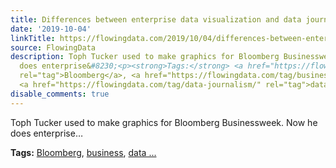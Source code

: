 ```yaml
---
title: Differences between enterprise data visualization and data journalism
date: '2019-10-04'
linkTitle: https://flowingdata.com/2019/10/04/differences-between-enterprise-data-visualization-and-data-journalism/
source: FlowingData
description: Toph Tucker used to make graphics for Bloomberg Businessweek. Now he
  does enterprise&#8230;<p><strong>Tags:</strong> <a href="https://flowingdata.com/tag/bloomberg/"
  rel="tag">Bloomberg</a>, <a href="https://flowingdata.com/tag/business/" rel="tag">business</a>,
  <a href="https://flowingdata.com/tag/data-journalism/" rel="tag">data ...
disable_comments: true
---
```

Toph Tucker used to make graphics for Bloomberg Businessweek. Now he does enterprise&#8230;<p><strong>Tags:</strong> <a href="https://flowingdata.com/tag/bloomberg/" rel="tag">Bloomberg</a>, <a href="https://flowingdata.com/tag/business/" rel="tag">business</a>, <a href="https://flowingdata.com/tag/data-journalism/" rel="tag">data ...